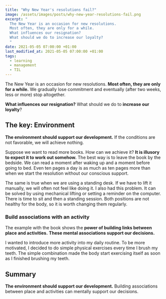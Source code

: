 ```yaml
---
title: "Why New Year's resolutions fail?"
image: /assets/images/posts/why-new-year-resolutions-fail.png
excerpt: "
  The New Year is an occasion for new resolutions.
  Most often, they are only for a while.
  What influences our resignation?
  What should we do to increase our loyalty?
  "
date: 2021-05-05 07:00:00 +01:00
last_modified_at: 2021-05-05 07:00:00 +01:00
tags:
  - learning
  - management
  - TIL
---
```


  The New Year is an occasion for new resolutions.
  **Most often, they are only for a while.**
  We gradually lose commitment and eventually (after two weeks, less or more) stop altogether.

  **What influences our resignation?**
  What should we do to **increase our loyalty**?

## The key: Environment

  **The environment should support our development.**
  If the conditions are not favorable, we will achieve nothing.

  Suppose we want to read more books.
  How can we achieve it?
  **It is illusory to expect it to work out somehow.**
  The best way is to leave the book by the bedside.
  We can read a moment after waking up and a moment before going to bed.
  Even ten pages a day is as much as ten pages more than when we start the resolution without our conscious support.

  The same is true when we are using a standing desk.
  If we have to lift it manually, we will often not feel like doing it.
  I also had this problem.
  It can be solved by using mechanical lifting or setting a reminder on the computer.
  There is time to sit and then a standing session.
  Both positions are not healthy for the body, so it is worth changing them regularly.

### Build associations with an activity

  The example with the book shows the **power of building links between place and activities.**
  **These mental associations support our decisions.**

  I wanted to introduce more activity into my daily routine.
  To be more motivated, I decided to do simple physical exercises every time I brush my teeth.
  The simple combination made the body start exercising itself as soon as I finished brushing my teeth.

## Summary

  **The environment should support our development.**
  Building associations between place and activities can mentally support our decisions.
